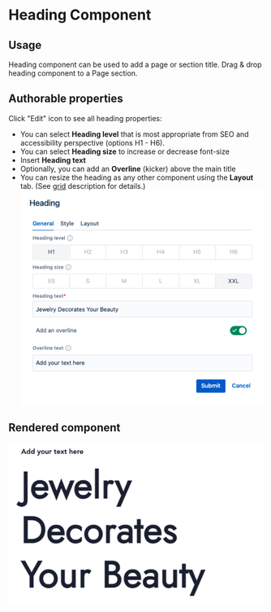 # Heading Component
## Usage
Heading component can be used to add a page or section title.
Drag & drop heading component to a Page section.

## Authorable properties
Click "Edit" icon to see all heading properties:

- You can select **Heading level** that is most appropriate from SEO and accessibility perspective (options H1 - H6).
- You can select **Heading size** to increase or decrease font-size
- Insert **Heading text** 
- Optionally, you can add an **Overline** (kicker) above the main title
- You can resize the heading as any other component using the **Layout** tab. (See [grid](../grid) description for details.)
![Heading Dialog](dialog.jpg "Heading general properties")

## Rendered component
![Heading Example](heading-example.jpg "Heading rendered on a page")

